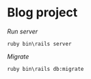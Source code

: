 # Blog project


*Run server*

````
ruby bin\rails server
````

*Migrate*

````
ruby bin\rails db:migrate
````
